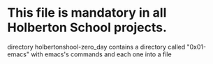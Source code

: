 # This file is mandatory in all Holberton School projects.

directory holbertonshool-zero_day contains a directory called
"0x01-emacs" with emacs's commands and each one into a file


